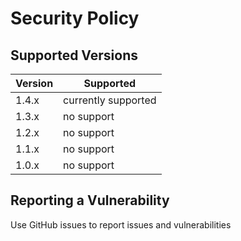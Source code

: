 # Security Policy

## Supported Versions

| Version | Supported           |
|---------|---------------------|
| 1.4.x   | currently supported |
| 1.3.x   | no support          |
| 1.2.x   | no support          |
| 1.1.x   | no support          |
| 1.0.x   | no support          |


## Reporting a Vulnerability

Use GitHub issues to report issues and vulnerabilities
